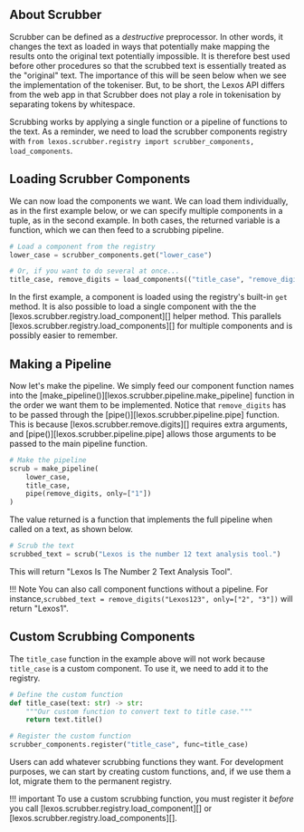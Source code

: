 ## About Scrubber

Scrubber can be defined as a _destructive_ preprocessor. In other words, it changes the text as loaded in ways that potentially make mapping the results onto the original text potentially impossible. It is therefore best used before other procedures so that the scrubbed text is essentially treated as the "original" text. The importance of this will be seen below when we see the implementation of the tokeniser. But, to be short, the Lexos API differs from the web app in that Scrubber does not play a role in tokenisation by separating tokens by whitespace.

Scrubbing works by applying a single function or a pipeline of functions to the text. As a reminder, we need to load the scrubber components registry with `from lexos.scrubber.registry import scrubber_components, load_components`.

## Loading Scrubber Components
We can now load the components we want. We can load them individually, as in the first example below, or we can specify multiple components in a tuple, as in the second example. In both cases, the returned variable is a function, which we can then feed to a scrubbing pipeline.

```python
# Load a component from the registry
lower_case = scrubber_components.get("lower_case")

# Or, if you want to do several at once...
title_case, remove_digits = load_components(("title_case", "remove_digits"))
```

In the first example, a component is loaded using the registry's built-in `get` method. It is also possible to load a single component with the the [lexos.scrubber.registry.load_component][] helper method. This parallels [lexos.scrubber.registry.load_components][] for multiple components and is possibly easier to remember.

## Making a Pipeline

Now let's make the pipeline. We simply feed our component function names into the [make_pipeline()][lexos.scrubber.pipeline.make_pipeline] function in the order we want them to be implemented. Notice that `remove_digits` has to be passed through the [pipe()][lexos.scrubber.pipeline.pipe] function. This is because [lexos.scrubber.remove.digits][] requires extra arguments, and [pipe()][lexos.scrubber.pipeline.pipe] allows those arguments to be passed to the main pipeline function.

```python
# Make the pipeline
scrub = make_pipeline(
    lower_case,
    title_case,
    pipe(remove_digits, only=["1"])
)
```

The value returned is a function that implements the full pipeline when called on a text, as shown below.

```python
# Scrub the text
scrubbed_text = scrub("Lexos is the number 12 text analysis tool.")
```

This will return "Lexos Is The Number 2 Text Analysis Tool".

!!! Note
    You can also call component functions without a pipeline. For instance,`scrubbed_text = remove_digits("Lexos123", only=["2", "3"])` will return "Lexos1".

## Custom Scrubbing Components

The `title_case` function in the example above will not work because `title_case` is a custom component. To use it, we need to add it to the registry.

```python
# Define the custom function
def title_case(text: str) -> str:
    """Our custom function to convert text to title case."""
    return text.title()

# Register the custom function
scrubber_components.register("title_case", func=title_case)
```

Users can add whatever scrubbing functions they want. For development purposes, we can start by creating custom functions, and, if we use them a lot, migrate them to the permanent registry.

!!! important
    To use a custom scrubbing function, you must register it _before_ you call [lexos.scrubber.registry.load_component][] or [lexos.scrubber.registry.load_components][].
